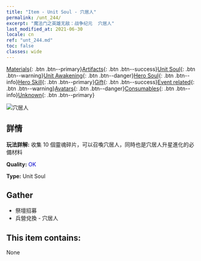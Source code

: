 ```yaml
---
title: "Item - Unit Soul - 穴居人"
permalink: /unt_244/
excerpt: "魔法门之英雄无敌：战争纪元  穴居人"
last_modified_at: 2021-06-30
locale: cn
ref: "unt_244.md"
toc: false
classes: wide
---
```

 [Materials](/ItemsCN/){: .btn .btn--primary}[Artifacts](/ItemsCN/Artifacts/){: .btn .btn--success}[Unit Soul](/ItemsCN/UnitSoul/){: .btn .btn--warning}[Unit Awakening](/ItemsCN/UnitAwakening/){: .btn .btn--danger}[Hero Soul](/ItemsCN/HeroSoul/){: .btn .btn--info}[Hero Skill](/ItemsCN/HeroSkill/){: .btn .btn--primary}[Gift](/ItemsCN/Gift/){: .btn .btn--success}[Event related](/ItemsCN/Events/){: .btn .btn--warning}[Avatars](/ItemsCN/Avatars/){: .btn .btn--danger}[Consumables](/ItemsCN/Consumables/){: .btn .btn--info}[Unknown](/ItemsCN/Unknown/){: .btn .btn--primary}

 ![穴居人](/images/u/ti_dongxueren.jpg)

## 詳情
 **玩法詳解:** 收集 10 個靈魂碎片，可以召喚穴居人，同時也是穴居人升星進化的必備材料

 **Quality:** <span style="color: #0000CD">OK</span>

 **Type:** Unit Soul

## Gather

*    祭壇招募 
*    兵營兌換 - 穴居人 

## This item contains:

  None


